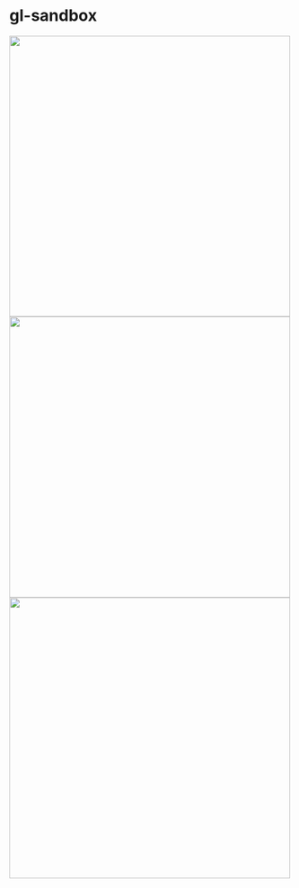 # gl-sandbox

<img src = "https://media4.giphy.com/media/bWmV1flubzq7O86sbn/giphy.gif?cid=790b761127f592be7112d62158d233df19ac7faa2407a8df&rid=giphy.gif&ct=g" width=500 height=500>
<img src = "https://media2.giphy.com/media/hSQ1PXcqpH4VxAUNfE/giphy.gif?cid=790b7611ef0d858f0528bc89a939ad0b4ca080a09fa3ddf0&rid=giphy.gif&ct=g" width=500 height=500>
<img src = "https://media0.giphy.com/media/MoSvcQhEgxH38O6btM/giphy.gif?cid=790b76118470d6946f950cfa61a15440bd4fa1ea850051fe&rid=giphy.gif&ct=g" width=500 height=500>
